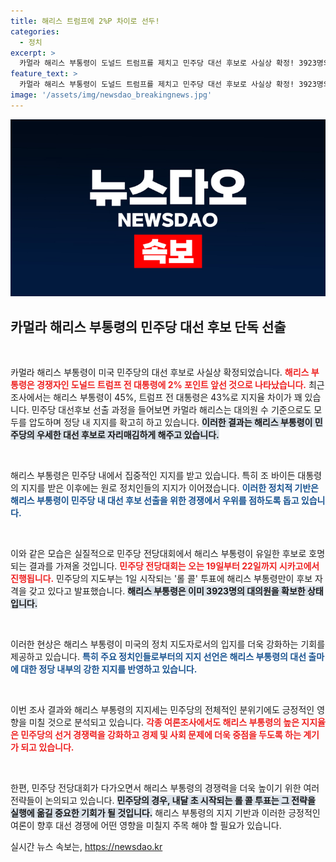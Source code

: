 ```yaml
---
title: 해리스 트럼프에 2%P 차이로 선두!
categories:
  - 정치
excerpt: >
  카멀라 해리스 부통령이 도널드 트럼프를 제치고 민주당 대선 후보로 사실상 확정! 3923명의 대의원 확보로 롤 콜 투표가 코앞에 다가온 가운데, 골수 민주당원의 지지도 이어지고 있다. 정치의 새로운 전환점이 다가온다!
feature_text: >
  카멀라 해리스 부통령이 도널드 트럼프를 제치고 민주당 대선 후보로 사실상 확정! 3923명의 대의원 확보로 롤 콜 투표가 코앞에 다가온 가운데, 골수 민주당원의 지지도 이어지고 있다. 정치의 새로운 전환점이 다가온다!
image: '/assets/img/newsdao_breakingnews.jpg'
---
```


<p><img src="/assets/img/newsdao_breakingnews.jpg" alt="cryptoinkorea 속보" /></p>

<h2 data-ke-size="size26">카멀라 해리스 부통령의 민주당 대선 후보 단독 선출</h2>

<p data-ke-size="size16">&nbsp;</p>

<p>카멀라 해리스 부통령이 미국 민주당의 대선 후보로 사실상 확정되었습니다. <b><span style="color: #ee2323;">해리스 부통령은 경쟁자인 도널드 트럼프 전 대통령에 2% 포인트 앞선 것으로 나타났습니다.</span></b> 최근 조사에서는 해리스 부통령이 45%, 트럼프 전 대통령은 43%로 지지율 차이가 꽤 있습니다. 민주당 대선후보 선출 과정을 들어보면 카멀라 해리스는 대의원 수 기준으로도 모두를 압도하며 정당 내 지지를 확고히 하고 있습니다. <b><span style="background-color: #21538527;">이러한 결과는 해리스 부통령이 민주당의 우세한 대선 후보로 자리매김하게 해주고 있습니다.</span></b> </p>

<p data-ke-size="size16">&nbsp;</p>

<p>해리스 부통령은 민주당 내에서 집중적인 지지를 받고 있습니다. 특히 조 바이든 대통령의 지지를 받은 이후에는 원로 정치인들의 지지가 이어졌습니다. <b><span style="color: #1a5490;">이러한 정치적 기반은 해리스 부통령이 민주당 내 대선 후보 선출을 위한 경쟁에서 우위를 점하도록 돕고 있습니다.</span></b> </p>

<p data-ke-size="size16">&nbsp;</p>

<p>이와 같은 모습은 실질적으로 민주당 전당대회에서 해리스 부통령이 유일한 후보로 호명되는 결과를 가져올 것입니다. <b><span style="color: #ee2323;">민주당 전당대회는 오는 19일부터 22일까지 시카고에서 진행됩니다.</span></b> 민주당의 지도부는 1일 시작되는 '롤 콜' 투표에 해리스 부통령만이 후보 자격을 갖고 있다고 발표했습니다. <b><span style="background-color: #21538527;">해리스 부통령은 이미 3923명의 대의원을 확보한 상태입니다.</span></b> </p>

<p data-ke-size="size16">&nbsp;</p>

<p>이러한 현상은 해리스 부통령이 미국의 정치 지도자로서의 입지를 더욱 강화하는 기회를 제공하고 있습니다. <b><span style="color: #1a5490;">특히 주요 정치인들로부터의 지지 선언은 해리스 부통령의 대선 출마에 대한 정당 내부의 강한 지지를 반영하고 있습니다.</span></b> </p>

<p data-ke-size="size16">&nbsp;</p>

<p>이번 조사 결과와 해리스 부통령의 지지세는 민주당의 전체적인 분위기에도 긍정적인 영향을 미칠 것으로 분석되고 있습니다. <b><span style="color: #ee2323;">각종 여론조사에서도 해리스 부통령의 높은 지지율은 민주당의 선거 경쟁력을 강화하고 경제 및 사회 문제에 더욱 중점을 두도록 하는 계기가 되고 있습니다.</span></b></p>

<p data-ke-size="size16">&nbsp;</p>

<p>한편, 민주당 전당대회가 다가오면서 해리스 부통령의 경쟁력을 더욱 높이기 위한 여러 전략들이 논의되고 있습니다. <b><span style="background-color: #21538527;">민주당의 경우, 내달 초 시작되는 롤 콜 투표는 그 전략을 실행에 옮길 중요한 기회가 될 것입니다.</span></b> 해리스 부통령의 지지 기반과 이러한 긍정적인 여론이 향후 대선 경쟁에 어떤 영향을 미칠지 주목 해야 할 필요가 있습니다. </p>
실시간 뉴스 속보는, <a href="https://newsdao.kr" rel="dofollow">https://newsdao.kr</a>


